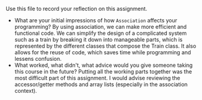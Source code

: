 Use this file to record your reflection on this assignment.

- What are your initial impressions of how `Association` affects your programming?
By using association, we can make more efficient and functional code. We can simplify the design of a complicated system such as a train by breaking it down into manageable parts, which is represented by the different classes that compose the Train class. It also allows for the reuse of code, which saves time while programming and lessens confusion. 
- What worked, what didn't, what advice would you give someone taking this course in the future?
Putting all the working parts together was the most difficult part of this assignment. I would advise reviewing the accessor/getter methods and array lists (especially in the association context). 